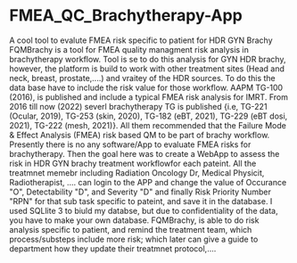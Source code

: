 # FMEA_QC_Brachytherapy-App
A cool tool to evalute FMEA risk specific to patient for HDR GYN Brachy 
FQMBrachy is a tool for FMEA quality managment risk analysis in brachytherapy workflow. Tool is se to do this analysis for GYN HDR brachy, however, the platform is
build to work with other treatment sites (Head and neck, breast, prostate,....) and vraitey of the HDR sources. To do this the data base have to include the risk 
value for those workflow. 
AAPM TG-100 (2016), is published and include a typical FMEA risk analysis for IMRT. From 2016 till now (2022) severl brachytherapy TG is published 
{i.e, TG-221 (Ocular, 2019), TG-253 (skin, 2020), TG-182 (eBT, 2021), TG-229 (eBT dosi, 2021), TG-222 (mesh, 2021)}. All them recommended that the 
Failure Mode & Effect Analysis (FMEA) risk based QM to be part of brachy workflow. Presently there is no any software/App to evaluate FMEA risks for 
brachytherapy. Then the goal here was to create a WebApp to assess the risk in HDR GYN brachy treatment workflowfor each pateint. All the treatmnet 
memebr including Radiation Oncology Dr, Medical Physicit, Radiotherapist, .... can login to the APP and change the value of Occurance "O", Detectability
"D", and Severity "D" and finally Risk Priority Number "RPN" for that sub task specific to pateint, and save it in the database.
I used SQLlite 3 to biuld my databse, but due to confidentiality of the data, you have to make your own database. FQMBrachy, is able to do risk analysis 
specific to patient, and remind the treatment team, which process/substeps include more risk; which later can give a guide to department how they update their treatmnet protocol,....
